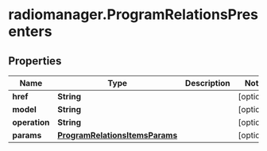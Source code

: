 # radiomanager.ProgramRelationsPresenters

## Properties

Name | Type | Description | Notes
------------ | ------------- | ------------- | -------------
**href** | **String** |  | [optional] 
**model** | **String** |  | [optional] 
**operation** | **String** |  | [optional] 
**params** | [**ProgramRelationsItemsParams**](ProgramRelationsItemsParams.md) |  | [optional] 


